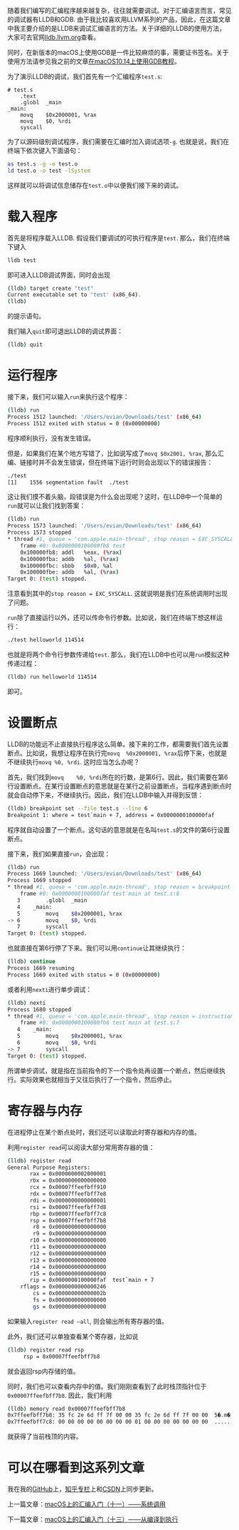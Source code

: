 随着我们编写的汇编程序越来越复杂，往往就需要调试。对于汇编语言而言，常见的调试器有LLDB和GDB. 由于我比较喜欢用LLVM系列的产品，因此，在这篇文章中我主要介绍的是LLDB来调试汇编语言的方法。关于详细的LLDB的使用方法，大家可去官网[lldb.llvm.org](https://lldb.llvm.org/index.html)查看。

同时，在新版本的macOS上使用GDB是一件比较麻烦的事，需要证书签名。关于使用方法请参见我之前的文章[在macOS10.14上使用GDB教程](https://evian-zhang.github.io/articles/macOS/在macOS10.14上使用GDB教程/在macOS10.14上使用GDB教程.html)。

为了演示LLDB的调试，我们首先有一个汇编程序`test.s`:

```assembly
# test.s
	.text
	.globl	_main
_main:
	movq	$0x2000001, %rax
	movq	$0, %rdi
	syscall
```

为了以源码级别调试程序，我们需要在汇编时加入调试选项`-g`. 也就是说，我们在终端下依次键入下面语句：

```bash
as test.s -g -o test.o
ld test.o -o test -lSystem
```

这样就可以将调试信息储存在`test.o`中以便我们接下来的调试。

# 载入程序

首先是将程序载入LLDB. 假设我们要调试的可执行程序是`test`. 那么，我们在终端下键入

```bash
lldb test
```

即可进入LLDB调试界面，同时会出现

```bash
(lldb) target create "test"
Current executable set to 'test' (x86_64).
(lldb)
```

的提示语句。

我们输入`quit`即可退出LLDB的调试界面：

```bash
(lldb) quit
```

# 运行程序

接下来，我们可以输入`run`来执行这个程序：

```bash
(lldb) run
Process 1512 launched: '/Users/evian/Downloads/test' (x86_64)
Process 1512 exited with status = 0 (0x00000000)
```

程序顺利执行，没有发生错误。

但是，如果我们在某个地方写错了，比如说写成了`movq	$0x2001, %rax`, 那么汇编、链接时并不会发生错误，但在终端下运行时则会出现以下的错误报告：

```bash
./test
[1]    1556 segmentation fault  ./test
```

这让我们摸不着头脑，段错误是为什么会出现呢？这时，在LLDB中一个简单的`run`就可以让我们找到答案：

```bash
(lldb) run
Process 1573 launched: '/Users/evian/Downloads/test' (x86_64)
Process 1573 stopped
* thread #1, queue = 'com.apple.main-thread', stop reason = EXC_SYSCALL (code=8193, subcode=0x1)
    frame #0: 0x0000000100000fb8 test
    0x100000fb8: addl   %eax, (%rax)
    0x100000fba: addb   %al, (%rax)
    0x100000fbc: sbbb   $0x0, %al
    0x100000fbe: addb   %al, (%rax)
Target 0: (test) stopped.
```

注意看到其中的`stop reason = EXC_SYSCALL`. 这就说明是我们在系统调用时出现了问题。

`run`除了直接运行以外，还可以传命令行参数。比如说，我们在终端下想这样运行：

```bash
./test helloworld 114514
```

也就是将两个命令行参数传递给`test`. 那么，我们在LLDB中也可以用`run`模拟这种传递过程：

```bash
(lldb) run helloworld 114514
```

即可。

# 设置断点

LLDB的功能远不止直接执行程序这么简单。接下来的工作，都需要我们首先设置断点。比如说，我想让程序在执行完`movq	%0x2000001, %rax`后停下来，也就是不继续执行`movq	%0, %rdi`. 这时应当怎么办呢？

首先，我们找到`movq	%0, %rdi`所在的行数，是第6行。因此，我们需要在第6行设置断点。在某行设置断点的意思就是在某行之前设置断点，当程序遇到断点时就会自动停下来，不继续执行。因此，我们在LLDB中输入并得到反馈：

```bash
(lldb) breakpoint set --file test.s --line 6
Breakpoint 1: where = test`main + 7, address = 0x0000000100000faf
```

程序就自动设置了一个断点。这句话的意思就是在名叫`test.s`的文件的第6行设置断点。

接下来，我们如果直接`run`，会出现：

```bash
(lldb) run
Process 1669 launched: '/Users/evian/Downloads/test' (x86_64)
Process 1669 stopped
* thread #1, queue = 'com.apple.main-thread', stop reason = breakpoint 1.1
    frame #0: 0x0000000100000faf test`main at test.s:6
   3   		.globl	_main
   4   	_main:
   5   		movq	$0x2000001, %rax
-> 6   		movq	$0, %rdi
   7   		syscall
Target 0: (test) stopped.
```

也就直接在第6行停了下来。我们可以用`continue`让其继续执行：

```bash
(lldb) continue
Process 1669 resuming
Process 1669 exited with status = 0 (0x00000000)
```

或者利用`nexti`进行单步调试：

```bash
(lldb) nexti
Process 1680 stopped
* thread #1, queue = 'com.apple.main-thread', stop reason = instruction step over
    frame #0: 0x0000000100000fb6 test`main at test.s:7
   4   	_main:
   5   		movq	$0x2000001, %rax
   6   		movq	$0, %rdi
-> 7   		syscall
Target 0: (test) stopped.
```

所谓单步调试，就是指在当前指令的下一个指令处再设置一个断点，然后继续执行。实际效果也就相当于又往后执行了一个指令，然后停止。

# 寄存器与内存

在进程停止在某个断点处时，我们还可以读取此时寄存器和内存的值。

利用`register read`可以阅读大部分常用寄存器的值：

```bash
(lldb) register read
General Purpose Registers:
       rax = 0x0000000002000001
       rbx = 0x0000000000000000
       rcx = 0x00007ffeefbff910
       rdx = 0x00007ffeefbff7e8
       rdi = 0x0000000000000001
       rsi = 0x00007ffeefbff7d8
       rbp = 0x00007ffeefbff7c8
       rsp = 0x00007ffeefbff7b8
        r8 = 0x0000000000000000
        r9 = 0x0000000000000000
       r10 = 0x0000000000000000
       r11 = 0x0000000000000000
       r12 = 0x0000000000000000
       r13 = 0x0000000000000000
       r14 = 0x0000000000000000
       r15 = 0x0000000000000000
       rip = 0x0000000100000faf  test`main + 7
    rflags = 0x0000000000000246
        cs = 0x000000000000002b
        fs = 0x0000000000000000
        gs = 0x0000000000000000
```

如果输入`register read —all`, 则会输出所有寄存器的值。

此外，我们还可以单独查看某个寄存器，比如说

```bash
(lldb) register read rsp
     rsp = 0x00007ffeefbff7b8
```

就会返回rsp内存储的值。

同时，我们也可以查看内存中的值。我们刚刚查看到了此时栈顶指针位于`0x00007ffeefbff7b8`. 因此，我们利用

```bash
(lldb) memory read 0x00007ffeefbff7b8
0x7ffeefbff7b8: 35 fc 2e 6d ff 7f 00 00 35 fc 2e 6d ff 7f 00 00  5�.m�...5�.m�...
0x7ffeefbff7c8: 00 00 00 00 00 00 00 00 01 00 00 00 00 00 00 00  ................
```

就获得了当前栈顶的内容。

# 可以在哪看到这系列文章

我在我的[GitHub](https://github.com/Evian-Zhang/Assembly-on-macOS)上，[知乎专栏](https://zhuanlan.zhihu.com/c_1132336120712765440)上和[CSDN](https://blog.csdn.net/EvianZhang)上同步更新。

上一篇文章：[macOS上的汇编入门（十一）——系统调用](macOS上的汇编入门（十一）——系统调用.md)

下一篇文章：[macOS上的汇编入门（十三）——从编译到执行](macOS上的汇编入门（十三）——从编译到执行.md)